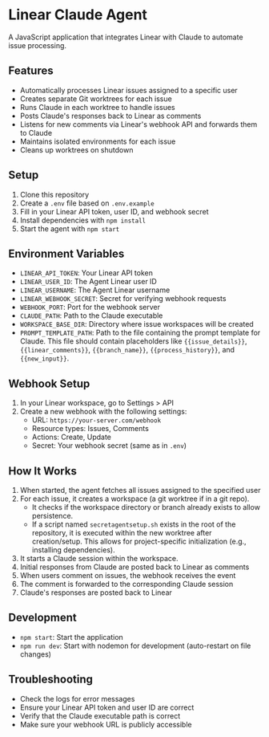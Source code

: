 # Linear Claude Agent

A JavaScript application that integrates Linear with Claude to automate issue processing.

## Features

- Automatically processes Linear issues assigned to a specific user
- Creates separate Git worktrees for each issue
- Runs Claude in each worktree to handle issues
- Posts Claude's responses back to Linear as comments
- Listens for new comments via Linear's webhook API and forwards them to Claude
- Maintains isolated environments for each issue
- Cleans up worktrees on shutdown

## Setup

1. Clone this repository
2. Create a `.env` file based on `.env.example`
3. Fill in your Linear API token, user ID, and webhook secret
4. Install dependencies with `npm install`
5. Start the agent with `npm start`

## Environment Variables

- `LINEAR_API_TOKEN`: Your Linear API token
- `LINEAR_USER_ID`: The Agent Linear user ID
- `LINEAR_USERNAME`: The Agent Linear username
- `LINEAR_WEBHOOK_SECRET`: Secret for verifying webhook requests
- `WEBHOOK_PORT`: Port for the webhook server
- `CLAUDE_PATH`: Path to the Claude executable
- `WORKSPACE_BASE_DIR`: Directory where issue workspaces will be created
- `PROMPT_TEMPLATE_PATH`: Path to the file containing the prompt template for Claude. This file should contain placeholders like `{{issue_details}}`, `{{linear_comments}}`, `{{branch_name}}`, `{{process_history}}`, and `{{new_input}}`.

## Webhook Setup

1. In your Linear workspace, go to Settings > API
2. Create a new webhook with the following settings:
   - URL: `https://your-server.com/webhook`
   - Resource types: Issues, Comments
   - Actions: Create, Update
   - Secret: Your webhook secret (same as in `.env`)

## How It Works

1. When started, the agent fetches all issues assigned to the specified user
2. For each issue, it creates a workspace (a git worktree if in a git repo).
   - It checks if the workspace directory or branch already exists to allow persistence.
   - If a script named `secretagentsetup.sh` exists in the root of the repository, it is executed within the new worktree after creation/setup. This allows for project-specific initialization (e.g., installing dependencies).
3. It starts a Claude session within the workspace.
4. Initial responses from Claude are posted back to Linear as comments
5. When users comment on issues, the webhook receives the event
6. The comment is forwarded to the corresponding Claude session
7. Claude's responses are posted back to Linear

## Development

- `npm start`: Start the application
- `npm run dev`: Start with nodemon for development (auto-restart on file changes)

## Troubleshooting

- Check the logs for error messages
- Ensure your Linear API token and user ID are correct
- Verify that the Claude executable path is correct
- Make sure your webhook URL is publicly accessible